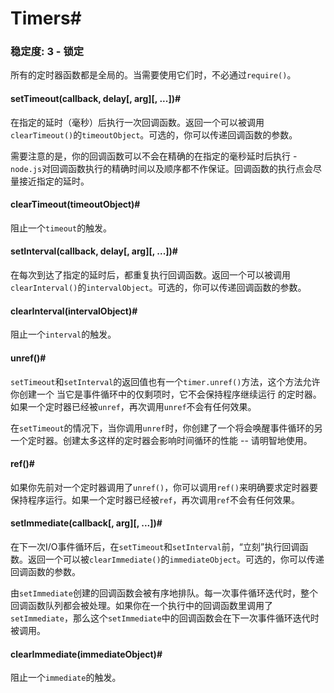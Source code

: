 # Timers#

### 稳定度: 3 - 锁定

所有的定时器函数都是全局的。当需要使用它们时，不必通过`require()`。

#### setTimeout(callback, delay[, arg][, ...])#

在指定的延时（毫秒）后执行一次回调函数。返回一个可以被调用`clearTimeout()`的`timeoutObject`。可选的，你可以传递回调函数的参数。

需要注意的是，你的回调函数可以不会在精确的在指定的毫秒延时后执行 - `node.js`对回调函数执行的精确时间以及顺序都不作保证。回调函数的执行点会尽量接近指定的延时。

#### clearTimeout(timeoutObject)#

阻止一个`timeout`的触发。

#### setInterval(callback, delay[, arg][, ...])#

在每次到达了指定的延时后，都重复执行回调函数。返回一个可以被调用`clearInterval()`的`intervalObject`。可选的，你可以传递回调函数的参数。

#### clearInterval(intervalObject)#

阻止一个`interval`的触发。

#### unref()#

`setTimeout`和`setInterval`的返回值也有一个`timer.unref()`方法，这个方法允许你创建一个 当它是事件循环中的仅剩项时，它不会保持程序继续运行 的定时器。如果一个定时器已经被`unref`，再次调用`unref`不会有任何效果。

在`setTimeout`的情况下，当你调用`unref`时，你创建了一个将会唤醒事件循环的另一个定时器。创建太多这样的定时器会影响时间循环的性能 -- 请明智地使用。

#### ref()#

如果你先前对一个定时器调用了`unref()`，你可以调用`ref()`来明确要求定时器要保持程序运行。如果一个定时器已经被`ref`，再次调用`ref`不会有任何效果。

#### setImmediate(callback[, arg][, ...])#

在下一次I/O事件循环后，在`setTimeout`和`setInterval`前，“立刻”执行回调函数。返回一个可以被`clearImmediate()`的`immediateObject`。可选的，你可以传递回调函数的参数。

由`setImmediate`创建的回调函数会被有序地排队。每一次事件循环迭代时，整个回调函数队列都会被处理。如果你在一个执行中的回调函数里调用了`setImmediate`，那么这个`setImmediate`中的回调函数会在下一次事件循环迭代时被调用。

#### clearImmediate(immediateObject)#

阻止一个`immediate`的触发。